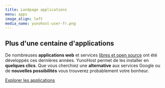 ```yaml
---
title: Landpage applications
menu: apps
image_align: left
media_name: yunohost-user-fr.png
---
```


## Plus d'une centaine d'applications

De nombreuses **applications web** et services [libres et open source](https://fr.wikipedia.org/wiki/Logiciel_libre) ont été développés ces dernières années. YunoHost permet de les installer en **quelques clics**. Que vous cherchiez une **alternative** aux services Google ou de **nouvelles possibilités** vous trouverez probablement votre bonheur.


[Explorer les applications](https://yunohost.org/#/apps_fr?classes=btn,btn-primary,btn-lg)
